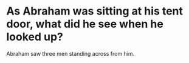 # As Abraham was sitting at his tent door, what did he see when he looked up?

Abraham saw three men standing across from him.
